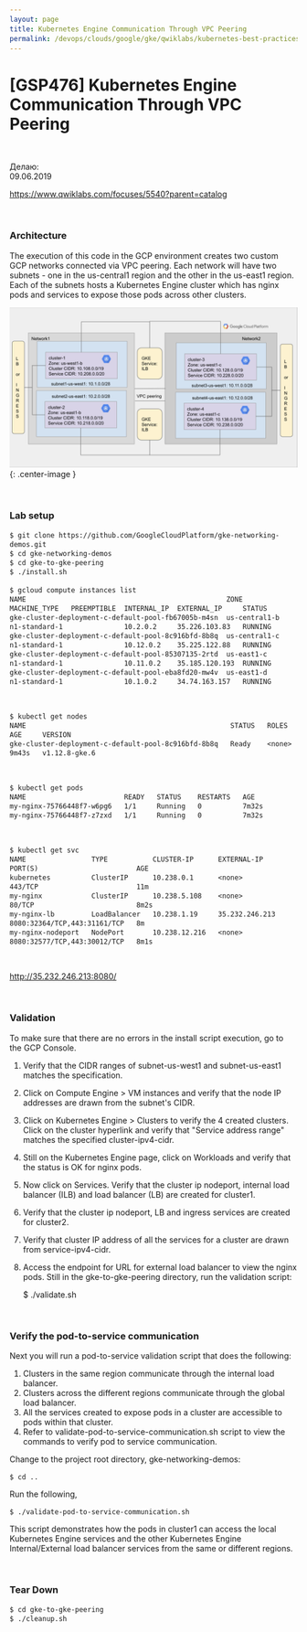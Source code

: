 ```yaml
---
layout: page
title: Kubernetes Engine Communication Through VPC Peering
permalink: /devops/clouds/google/gke/qwiklabs/kubernetes-best-practices-security/kubernetes-engine-communication-through-vpc-peering/
---
```


# [GSP476] Kubernetes Engine Communication Through VPC Peering

<br/>

Делаю:  
09.06.2019


https://www.qwiklabs.com/focuses/5540?parent=catalog

<br/>

### Architecture

The execution of this code in the GCP environment creates two custom GCP networks connected via VPC peering. Each network will have two subnets - one in the us-central1 region and the other in the us-east1 region. Each of the subnets hosts a Kubernetes Engine cluster which has nginx pods and services to expose those pods across other clusters.


![Kubernetes Engine Communication Through VPC Peering](/img/devops/clouds/google/gke/qwiklabs/kubernetes-best-practices-security/kubernetes-engine-communication-through-vpc-peering/pic1.png "Kubernetes Engine Communication Through VPC Peering"){: .center-image }


<br>

### Lab setup

    $ git clone https://github.com/GoogleCloudPlatform/gke-networking-demos.git
    $ cd gke-networking-demos
    $ cd gke-to-gke-peering
    $ ./install.sh

    $ gcloud compute instances list
    NAME                                                 ZONE           MACHINE_TYPE   PREEMPTIBLE  INTERNAL_IP  EXTERNAL_IP     STATUS
    gke-cluster-deployment-c-default-pool-fb67005b-m4sn  us-central1-b  n1-standard-1               10.2.0.2     35.226.103.83   RUNNING
    gke-cluster-deployment-c-default-pool-8c916bfd-8b8q  us-central1-c  n1-standard-1               10.12.0.2    35.225.122.88   RUNNING
    gke-cluster-deployment-c-default-pool-85307135-2rtd  us-east1-c     n1-standard-1               10.11.0.2    35.185.120.193  RUNNING
    gke-cluster-deployment-c-default-pool-eba8fd20-mw4v  us-east1-d     n1-standard-1               10.1.0.2     34.74.163.157   RUNNING

<br/>

    $ kubectl get nodes
    NAME                                                  STATUS   ROLES    AGE     VERSION
    gke-cluster-deployment-c-default-pool-8c916bfd-8b8q   Ready    <none>   9m43s   v1.12.8-gke.6

<br/>

    $ kubectl get pods
    NAME                        READY   STATUS    RESTARTS   AGE
    my-nginx-75766448f7-w6pg6   1/1     Running   0          7m32s
    my-nginx-75766448f7-z7zxd   1/1     Running   0          7m32s

<br/>

    $ kubectl get svc
    NAME                TYPE           CLUSTER-IP      EXTERNAL-IP      PORT(S)                        AGE
    kubernetes          ClusterIP      10.238.0.1      <none>           443/TCP                        11m
    my-nginx            ClusterIP      10.238.5.108    <none>           80/TCP                         8m2s
    my-nginx-lb         LoadBalancer   10.238.1.19     35.232.246.213   8080:32364/TCP,443:31161/TCP   8m
    my-nginx-nodeport   NodePort       10.238.12.216   <none>           8080:32577/TCP,443:30012/TCP   8m1s

<br/>

http://35.232.246.213:8080/

<br/>

### Validation

To make sure that there are no errors in the install script execution, go to the GCP Console.

1. Verify that the CIDR ranges of subnet-us-west1 and subnet-us-east1 matches the specification.
2. Click on Compute Engine > VM instances and verify that the node IP addresses are drawn from the subnet's CIDR.
3. Click on Kubernetes Engine > Clusters to verify the 4 created clusters. Click on the cluster hyperlink and verify that "Service address range" matches the specified cluster-ipv4-cidr.
4. Still on the Kubernetes Engine page, click on Workloads and verify that the status is OK for nginx pods.
5. Now click on Services. Verify that the cluster ip nodeport, internal load balancer (ILB) and load balancer (LB) are created for cluster1.
6. Verify that the cluster ip nodeport, LB and ingress services are created for cluster2.
7. Verify that cluster IP address of all the services for a cluster are drawn from service-ipv4-cidr.
8. Access the endpoint for URL for external load balancer to view the nginx pods.
Still in the gke-to-gke-peering directory, run the validation script:

    $ ./validate.sh

<br/>

### Verify the pod-to-service communication


Next you will run a pod-to-service validation script that does the following:

1. Clusters in the same region communicate through the internal load balancer.
2. Clusters across the different regions communicate through the global load balancer.
3. All the services created to expose pods in a cluster are accessible to pods within that cluster.
4. Refer to validate-pod-to-service-communication.sh script to view the commands to verify pod to service communication.

Change to the project root directory, gke-networking-demos:

    $ cd ..

Run the following,

    $ ./validate-pod-to-service-communication.sh

This script demonstrates how the pods in cluster1 can access the local Kubernetes Engine services and the other Kubernetes Engine Internal/External load balancer services from the same or different regions.

<br/>

### Tear Down

    $ cd gke-to-gke-peering
    $ ./cleanup.sh

